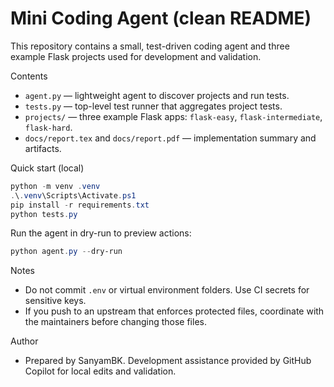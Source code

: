 # Mini Coding Agent (clean README)

This repository contains a small, test-driven coding agent and three example Flask projects used for development and validation.

Contents
- `agent.py` — lightweight agent to discover projects and run tests.
- `tests.py` — top-level test runner that aggregates project tests.
- `projects/` — three example Flask apps: `flask-easy`, `flask-intermediate`, `flask-hard`.
- `docs/report.tex` and `docs/report.pdf` — implementation summary and artifacts.

Quick start (local)
```powershell
python -m venv .venv
.\.venv\Scripts\Activate.ps1
pip install -r requirements.txt
python tests.py
```

Run the agent in dry-run to preview actions:
```powershell
python agent.py --dry-run
```

Notes
- Do not commit `.env` or virtual environment folders. Use CI secrets for sensitive keys.
- If you push to an upstream that enforces protected files, coordinate with the maintainers before changing those files.

Author
- Prepared by SanyamBK. Development assistance provided by GitHub Copilot for local edits and validation.
